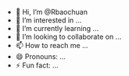 - 👋 Hi, I’m @Rbaochuan
- 👀 I’m interested in ...
- 🌱 I’m currently learning ...
- 💞️ I’m looking to collaborate on ...
- 📫 How to reach me ...
- 😄 Pronouns: ...
- ⚡ Fun fact: ...

<!---
Rbaochuan/Rbaochuan is a ✨ special ✨ repository because its `README.md` (this file) appears on your GitHub profile.
You can click the Preview link to take a look at your changes.
--->
